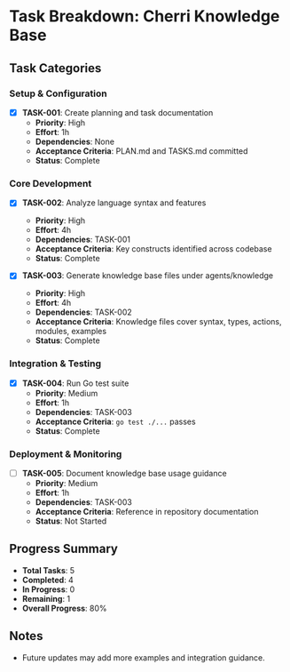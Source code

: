# Task Breakdown: Cherri Knowledge Base

## Task Categories

### Setup & Configuration
- [x] **TASK-001**: Create planning and task documentation
  - **Priority**: High
  - **Effort**: 1h
  - **Dependencies**: None
  - **Acceptance Criteria**: PLAN.md and TASKS.md committed
  - **Status**: Complete

### Core Development
- [x] **TASK-002**: Analyze language syntax and features
  - **Priority**: High
  - **Effort**: 4h
  - **Dependencies**: TASK-001
  - **Acceptance Criteria**: Key constructs identified across codebase
  - **Status**: Complete

- [x] **TASK-003**: Generate knowledge base files under agents/knowledge
  - **Priority**: High
  - **Effort**: 4h
  - **Dependencies**: TASK-002
  - **Acceptance Criteria**: Knowledge files cover syntax, types, actions, modules, examples
  - **Status**: Complete

### Integration & Testing
- [x] **TASK-004**: Run Go test suite
  - **Priority**: Medium
  - **Effort**: 1h
  - **Dependencies**: TASK-003
  - **Acceptance Criteria**: `go test ./...` passes
  - **Status**: Complete

### Deployment & Monitoring
- [ ] **TASK-005**: Document knowledge base usage guidance
  - **Priority**: Medium
  - **Effort**: 1h
  - **Dependencies**: TASK-003
  - **Acceptance Criteria**: Reference in repository documentation
  - **Status**: Not Started

## Progress Summary
- **Total Tasks**: 5
- **Completed**: 4
- **In Progress**: 0
- **Remaining**: 1
- **Overall Progress**: 80%

## Notes
- Future updates may add more examples and integration guidance.
